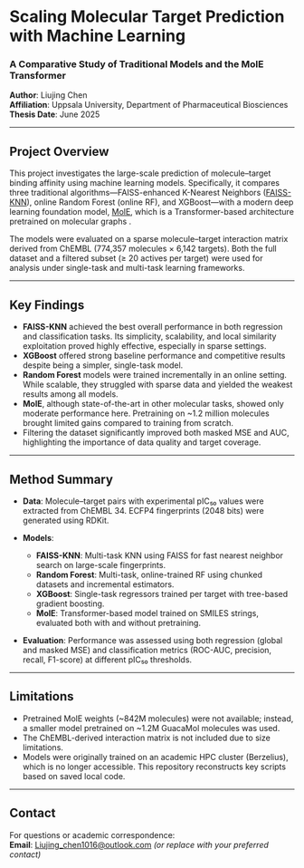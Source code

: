 # Scaling Molecular Target Prediction with Machine Learning  
### A Comparative Study of Traditional Models and the MolE Transformer

**Author**: Liujing Chen  
**Affiliation**: Uppsala University, Department of Pharmaceutical Biosciences  
**Thesis Date**: June 2025

---

## Project Overview

This project investigates the large-scale prediction of molecule–target binding affinity using machine learning models. Specifically, it compares three traditional algorithms—FAISS-enhanced K-Nearest Neighbors ([FAISS-KNN](https://engineering.fb.com/2017/03/29/data-infrastructure/faiss-a-library-for-efficient-similarity-search/)), online Random Forest (online RF), and XGBoost—with a modern deep learning foundation model, [MolE](https://doi.org/10.1038/s41467-024-53751-y), which is a Transformer-based architecture pretrained on molecular graphs .

The models were evaluated on a sparse molecule–target interaction matrix derived from ChEMBL (774,357 molecules × 6,142 targets). Both the full dataset and a filtered subset (≥ 20 actives per target) were used for analysis under single-task and multi-task learning frameworks.

---

## Key Findings

- **FAISS-KNN** achieved the best overall performance in both regression and classification tasks. Its simplicity, scalability, and local similarity exploitation proved highly effective, especially in sparse settings.
- **XGBoost** offered strong baseline performance and competitive results despite being a simpler, single-task model.
- **Random Forest** models were trained incrementally in an online setting. While scalable, they struggled with sparse data and yielded the weakest results among all models.
- **MolE**, although state-of-the-art in other molecular tasks, showed only moderate performance here. Pretraining on ~1.2 million molecules brought limited gains compared to training from scratch.
- Filtering the dataset significantly improved both masked MSE and AUC, highlighting the importance of data quality and target coverage.

---

## Method Summary

- **Data**: Molecule–target pairs with experimental pIC₅₀ values were extracted from ChEMBL 34. ECFP4 fingerprints (2048 bits) were generated using RDKit.
- **Models**:
  - **FAISS-KNN**: Multi-task KNN using FAISS for fast nearest neighbor search on large-scale fingerprints.
  - **Random Forest**: Multi-task, online-trained RF using chunked datasets and incremental estimators.
  - **XGBoost**: Single-task regressors trained per target with tree-based gradient boosting.
  - **MolE**: Transformer-based model trained on SMILES strings, evaluated both with and without pretraining.

- **Evaluation**: Performance was assessed using both regression (global and masked MSE) and classification metrics (ROC-AUC, precision, recall, F1-score) at different pIC₅₀ thresholds.

---

## Limitations

- Pretrained MolE weights (~842M molecules) were not available; instead, a smaller model pretrained on ~1.2M GuacaMol molecules was used.
- The ChEMBL-derived interaction matrix is not included due to size limitations.
- Models were originally trained on an academic HPC cluster (Berzelius), which is no longer accessible. This repository reconstructs key scripts based on saved local code.

---

## Contact

For questions or academic correspondence:  
**Email**: Liujing_chen1016@outlook.com *(or replace with your preferred contact)*
